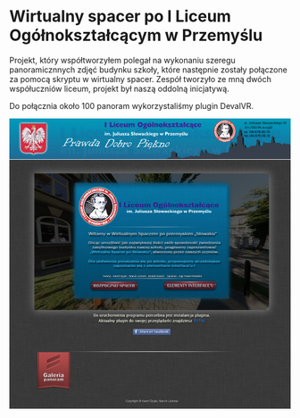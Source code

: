 # Wirtualny spacer po I Liceum Ogółnokształcącym w Przemyślu 

Projekt, który współtworzyłem polegał na wykonaniu szeregu panoramicznnych zdjęć budynku szkoły, które następnie zostały połączone za pomocą skryptu w wirtualny spacer. Zespół tworzyło ze mną dwóch współuczniów liceum, projekt był naszą oddolną inicjatywą. 

Do połącznia około 100 panoram wykorzystaliśmy plugin DevalVR.

![](https://github.com/kamildyjak/Wirtualny-spacer/blob/master/start.png)
